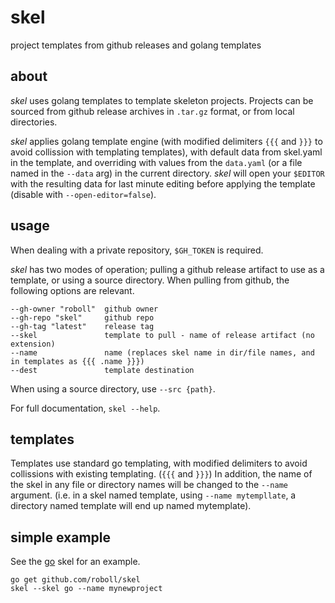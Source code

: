# skel

project templates from github releases and golang templates

## about

_skel_ uses golang templates to template skeleton projects. Projects can be sourced from github release archives in `.tar.gz` format, or from local directories.

_skel_ applies golang template engine (with modified delimiters `{{{` and `}}}` to avoid collission with templating templates), with default data from skel.yaml in the template, and overriding with values from the `data.yaml` (or a file named in the `--data` arg) in the current directory. _skel_ will open your `$EDITOR` with the resulting data for last minute editing before applying the template (disable with `--open-editor=false`).

## usage

When dealing with a private repository, `$GH_TOKEN` is required.

_skel_ has two modes of operation; pulling a github release artifact to use as a template, or using a source directory. When pulling from github, the following options are relevant.

```
--gh-owner "roboll"  github owner
--gh-repo "skel"     github repo
--gh-tag "latest"    release tag
--skel               template to pull - name of release artifact (no extension)
--name               name (replaces skel name in dir/file names, and in templates as {{{ .name }}})
--dest               template destination
```

When using a source directory, use `--src {path}`.

For full documentation, `skel --help`.

## templates

Templates use standard go templating, with modified delimiters to avoid collissions with existing templating. (`{{{` and `}}}`) In addition, the name of the skel in any file or directory names will be changed to the `--name` argument. (i.e. in a skel named template, using `--name mytempllate`, a directory named template will end up named mytemplate).

## simple example

See the [go](go) skel for an example.

```
go get github.com/roboll/skel
skel --skel go --name mynewproject
```
